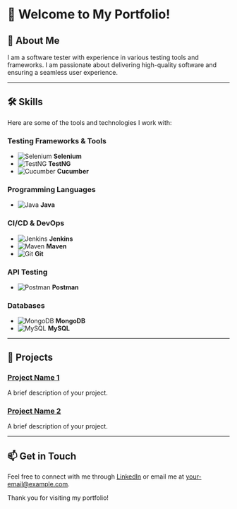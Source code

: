 # 👋 Welcome to My Portfolio!

## 🚀 About Me
I am a software tester with experience in various testing tools and frameworks. I am passionate about delivering high-quality software and ensuring a seamless user experience.

---

## 🛠️ Skills

Here are some of the tools and technologies I work with:

### Testing Frameworks & Tools
- ![Selenium](https://img.shields.io/badge/Selenium-43B02A?style=flat&logo=selenium&logoColor=white) **Selenium**
- ![TestNG](https://img.shields.io/badge/TestNG-00BFFF?style=flat&logo=testng&logoColor=white) **TestNG**
- ![Cucumber](https://img.shields.io/badge/Cucumber-00B300?style=flat&logo=cucumber&logoColor=white) **Cucumber**

### Programming Languages
- ![Java](https://img.shields.io/badge/Java-FE7F22?style=flat&logo=java&logoColor=white) **Java**

### CI/CD & DevOps
- ![Jenkins](https://img.shields.io/badge/Jenkins-D24939?style=flat&logo=jenkins&logoColor=white) **Jenkins**
- ![Maven](https://img.shields.io/badge/Maven-C71A36?style=flat&logo=apachemaven&logoColor=white) **Maven**
- ![Git](https://img.shields.io/badge/Git-F05032?style=flat&logo=git&logoColor=white) **Git**

### API Testing
- ![Postman](https://img.shields.io/badge/Postman-FF6C37?style=flat&logo=postman&logoColor=white) **Postman**

### Databases
- ![MongoDB](https://img.shields.io/badge/MongoDB-47A248?style=flat&logo=mongodb&logoColor=white) **MongoDB**
- ![MySQL](https://img.shields.io/badge/MySQL-00758F?style=flat&logo=mysql&logoColor=white) **MySQL**

---

## 📂 Projects

### [Project Name 1](#)
A brief description of your project.

### [Project Name 2](#)
A brief description of your project.

---

## 📫 Get in Touch
Feel free to connect with me through [LinkedIn](#) or email me at [your-email@example.com](mailto:your-email@example.com).

Thank you for visiting my portfolio!
